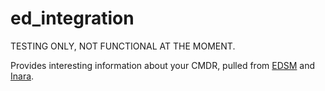 # ed_integration
TESTING ONLY, NOT FUNCTIONAL AT THE MOMENT.

Provides interesting information about your CMDR, pulled from [EDSM](https://www.edsm.net "edsm.net") and [Inara](https://inara.cz/inara-api/ "inara.cz").
